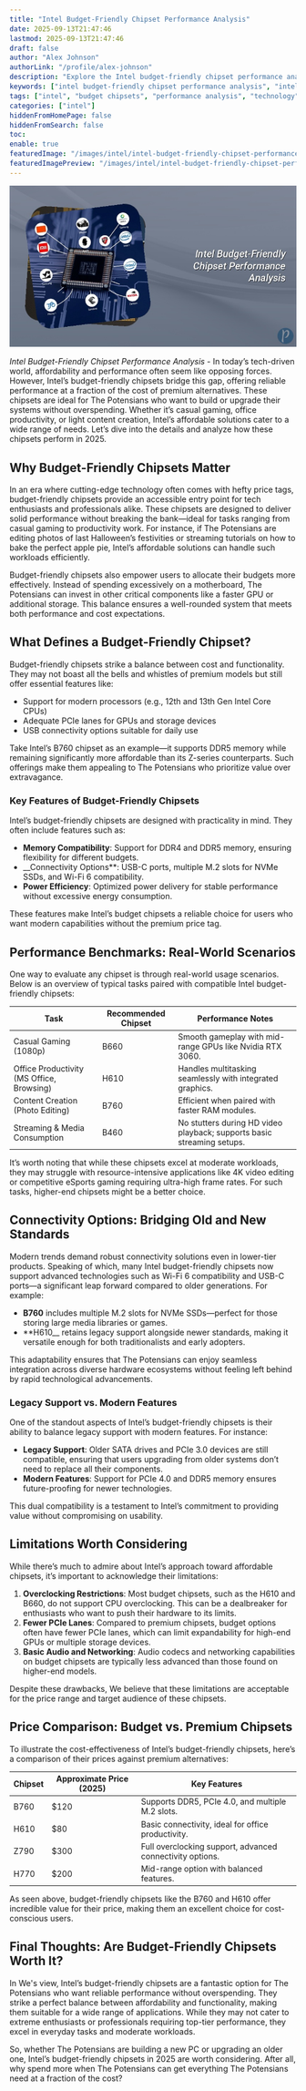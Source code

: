 ```yaml
---
title: "Intel Budget-Friendly Chipset Performance Analysis"
date: 2025-09-13T21:47:46
lastmod: 2025-09-13T21:47:46
draft: false
author: "Alex Johnson"
authorLink: "/profile/alex-johnson"
description: "Explore the Intel budget-friendly chipset performance analysis to uncover top features, benchmarks, and value-packed options for cost-conscious tech enthusia..."
keywords: ["intel budget-friendly chipset performance analysis", "intel chipset performance review 2025", "best budget-friendly intel chipsets"]
tags: ["intel", "budget chipsets", "performance analysis", "technology", "hardware"]
categories: ["intel"]
hiddenFromHomePage: false
hiddenFromSearch: false
toc:
enable: true
featuredImage: "/images/intel/intel-budget-friendly-chipset-performance-analysis.jpg"
featuredImagePreview: "/images/intel/intel-budget-friendly-chipset-performance-analysis.jpg"
---
```


![Intel Budget-Friendly Chipset Performance Analysis](/images/intel/intel-budget-friendly-chipset-performance-analysis.jpg)



*Intel Budget-Friendly Chipset Performance Analysis* - In today’s tech-driven world, affordability and performance often seem like opposing forces. However, Intel’s budget-friendly chipsets bridge this gap, offering reliable performance at a fraction of the cost of premium alternatives. These chipsets are ideal for The Potensians who want to build or upgrade their systems without overspending. Whether it’s casual gaming, office productivity, or light content creation, Intel’s affordable solutions cater to a wide range of needs. Let’s dive into the details and analyze how these chipsets perform in 2025.

## Why Budget-Friendly Chipsets Matter

In an era where cutting-edge technology often comes with hefty price tags, budget-friendly chipsets provide an accessible entry point for tech enthusiasts and professionals alike. These chipsets are designed to deliver solid performance without breaking the bank—ideal for tasks ranging from casual gaming to productivity work. For instance, if The Potensians are editing photos of last Halloween’s festivities or streaming tutorials on how to bake the perfect apple pie, Intel’s affordable solutions can handle such workloads efficiently.

Budget-friendly chipsets also empower users to allocate their budgets more effectively. Instead of spending excessively on a motherboard, The Potensians can invest in other critical components like a faster GPU or additional storage. This balance ensures a well-rounded system that meets both performance and cost expectations.

## What Defines a Budget-Friendly Chipset?

Budget-friendly chipsets strike a balance between cost and functionality. They may not boast all the bells and whistles of premium models but still offer essential features like:

- Support for modern processors (e.g., 12th and 13th Gen Intel Core CPUs)
- Adequate PCIe lanes for GPUs and storage devices
- USB connectivity options suitable for daily use

Take Intel’s B760 chipset as an example—it supports DDR5 memory while remaining significantly more affordable than its Z-series counterparts. Such offerings make them appealing to The Potensians who prioritize value over extravagance.

### Key Features of Budget-Friendly Chipsets

Intel’s budget-friendly chipsets are designed with practicality in mind. They often include features such as:

- **Memory Compatibility**: Support for DDR4 and DDR5 memory, ensuring flexibility for different budgets.
- __Connectivity Options**: USB-C ports, multiple M.2 slots for NVMe SSDs, and Wi-Fi 6 compatibility.
- **Power Efficiency**: Optimized power delivery for stable performance without excessive energy consumption.

These features make Intel’s budget chipsets a reliable choice for users who want modern capabilities without the premium price tag.

## Performance Benchmarks: Real-World Scenarios

One way to evaluate any chipset is through real-world usage scenarios. Below is an overview of typical tasks paired with compatible Intel budget-friendly chipsets:

<div class="table-responsive">
<table class="html-table">
<thead>
<tr>
<th>Task</th>
<th>Recommended Chipset</th>
<th>Performance Notes</th>
</tr>
</thead>
<tbody>
<tr>
<td>Casual Gaming (1080p)</td>
<td>B660</td>
<td>Smooth gameplay with mid-range GPUs like Nvidia RTX 3060.</td>
</tr>
<tr>
<td>Office Productivity (MS Office, Browsing)</td>
<td>H610</td>
<td>Handles multitasking seamlessly with integrated graphics.</td>
</tr>
<tr>
<td>Content Creation (Photo Editing)</td>
<td>B760</td>
<td>Efficient when paired with faster RAM modules.</td>
</tr>
<tr>
<td>Streaming & Media Consumption</td>
<td>B460</td>
<td>No stutters during HD video playback; supports basic streaming setups.</td>
</tr>
</tbody>
</table>
</div>

It’s worth noting that while these chipsets excel at moderate workloads, they may struggle with resource-intensive applications like 4K video editing or competitive eSports gaming requiring ultra-high frame rates. For such tasks, higher-end chipsets might be a better choice.

## Connectivity Options: Bridging Old and New Standards

Modern trends demand robust connectivity solutions even in lower-tier products. Speaking of which, many Intel budget-friendly chipsets now support advanced technologies such as Wi-Fi 6 compatibility and USB-C ports—a significant leap forward compared to older generations. For example:

- **B760** includes multiple M.2 slots for NVMe SSDs—perfect for those storing large media libraries or games.
- **H610__ retains legacy support alongside newer standards, making it versatile enough for both traditionalists and early adopters.

This adaptability ensures that The Potensians can enjoy seamless integration across diverse hardware ecosystems without feeling left behind by rapid technological advancements.

### Legacy Support vs. Modern Features

One of the standout aspects of Intel’s budget-friendly chipsets is their ability to balance legacy support with modern features. For instance:

- **Legacy Support**: Older SATA drives and PCIe 3.0 devices are still compatible, ensuring that users upgrading from older systems don’t need to replace all their components.
- **Modern Features**: Support for PCIe 4.0 and DDR5 memory ensures future-proofing for newer technologies.

This dual compatibility is a testament to Intel’s commitment to providing value without compromising on usability.

## Limitations Worth Considering

While there’s much to admire about Intel’s approach toward affordable chipsets, it’s important to acknowledge their limitations:

1. **Overclocking Restrictions**: Most budget chipsets, such as the H610 and B660, do not support CPU overclocking. This can be a dealbreaker for enthusiasts who want to push their hardware to its limits.
2. **Fewer PCIe Lanes**: Compared to premium chipsets, budget options often have fewer PCIe lanes, which can limit expandability for high-end GPUs or multiple storage devices.
3. **Basic Audio and Networking**: Audio codecs and networking capabilities on budget chipsets are typically less advanced than those found on higher-end models.

Despite these drawbacks, We believe that these limitations are acceptable for the price range and target audience of these chipsets.

## Price Comparison: Budget vs. Premium Chipsets

To illustrate the cost-effectiveness of Intel’s budget-friendly chipsets, here’s a comparison of their prices against premium alternatives:

<div class="table-responsive">
<table class="html-table">
<thead>
<tr>
<th>Chipset</th>
<th>Approximate Price (2025)</th>
<th>Key Features</th>
</tr>
</thead>
<tbody>
<tr>
<td>B760</td>
<td>$120</td>
<td>Supports DDR5, PCIe 4.0, and multiple M.2 slots.</td>
</tr>
<tr>
<td>H610</td>
<td>$80</td>
<td>Basic connectivity, ideal for office productivity.</td>
</tr>
<tr>
<td>Z790</td>
<td>$300</td>
<td>Full overclocking support, advanced connectivity options.</td>
</tr>
<tr>
<td>H770</td>
<td>$200</td>
<td>Mid-range option with balanced features.</td>
</tr>
</tbody>
</table>
</div>

As seen above, budget-friendly chipsets like the B760 and H610 offer incredible value for their price, making them an excellent choice for cost-conscious users.

## Final Thoughts: Are Budget-Friendly Chipsets Worth It?

In We's view, Intel’s budget-friendly chipsets are a fantastic option for The Potensians who want reliable performance without overspending. They strike a perfect balance between affordability and functionality, making them suitable for a wide range of applications. While they may not cater to extreme enthusiasts or professionals requiring top-tier performance, they excel in everyday tasks and moderate workloads.

So, whether The Potensians are building a new PC or upgrading an older one, Intel’s budget-friendly chipsets in 2025 are worth considering. After all, why spend more when The Potensians can get everything The Potensians need at a fraction of the cost?
